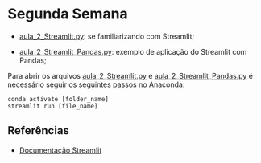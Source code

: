 # Segunda Semana

- [aula_2_Streamlit.py](aula_2_Streamlit.py): se familiarizando com Streamlit;

- [aula_2_Streamlit_Pandas.py](aula_2_Streamlit_Pandas.py): exemplo de aplicação do Streamlit com Pandas;

Para abrir os arquivos [aula_2_Streamlit.py](aula_2_Streamlit.py) e [aula_2_Streamlit_Pandas.py](aula_2_Streamlit_Pandas.py) é necessário seguir os seguintes passos no Anaconda:

```
conda activate [folder_name]
streamlit run [file_name]
```

## Referências

- [Documentação Streamlit](https://docs.streamlit.io/en/latest/api.html)